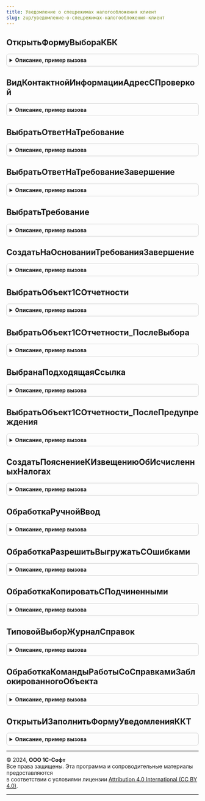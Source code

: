 ```yaml
---
title: Уведомление о спецрежимах налогообложения клиент
slug: zup/уведомление-о-спецрежимах-налогообложения-клиент
---
```



## ОткрытьФормуВыбораКБК
<details style="margin: 1em 0; padding: 0.5em; border: 1px solid #ccc; border-radius: 6px;">

<summary style="font-weight: bold; cursor: pointer;">Описание, пример вызова</summary>

```bsl

Процедура ОткрытьФормуВыбораКБК(Форма, Область, ЕстьМногостраничность, СтандартнаяОбработка, ОповещениеОВыборе = Неопределено) Экспорт
```

Пример вызова
```bsl
УведомлениеОСпецрежимахНалогообложенияКлиент.ОткрытьФормуВыбораКБК(Форма, Область, ЕстьМногостраничность, СтандартнаяОбработка, ОповещениеОВыборе);
```
</details>

## ВидКонтактнойИнформацииАдресСПроверкой
<details style="margin: 1em 0; padding: 0.5em; border: 1px solid #ccc; border-radius: 6px;">

<summary style="font-weight: bold; cursor: pointer;">Описание, пример вызова</summary>

```bsl

Функция ВидКонтактнойИнформацииАдресСПроверкой() Экспорт
```

Пример вызова
```bsl
Результат = УведомлениеОСпецрежимахНалогообложенияКлиент.ВидКонтактнойИнформацииАдресСПроверкой() 
```
</details>

## ВыбратьОтветНаТребование
<details style="margin: 1em 0; padding: 0.5em; border: 1px solid #ccc; border-radius: 6px;">

<summary style="font-weight: bold; cursor: pointer;">Описание, пример вызова</summary>

```bsl

Процедура ВыбратьОтветНаТребование(Форма) Экспорт
```

Пример вызова
```bsl
УведомлениеОСпецрежимахНалогообложенияКлиент.ВыбратьОтветНаТребование(Форма) 
```
</details>

## ВыбратьОтветНаТребованиеЗавершение
<details style="margin: 1em 0; padding: 0.5em; border: 1px solid #ccc; border-radius: 6px;">

<summary style="font-weight: bold; cursor: pointer;">Описание, пример вызова</summary>

```bsl

Процедура ВыбратьОтветНаТребованиеЗавершение(ОтветНаТребование, Форма) Экспорт
```

Пример вызова
```bsl
УведомлениеОСпецрежимахНалогообложенияКлиент.ВыбратьОтветНаТребованиеЗавершение(ОтветНаТребование, Форма) 
```
</details>

## ВыбратьТребование
<details style="margin: 1em 0; padding: 0.5em; border: 1px solid #ccc; border-radius: 6px;">

<summary style="font-weight: bold; cursor: pointer;">Описание, пример вызова</summary>

```bsl

Процедура ВыбратьТребование(Форма) Экспорт
```

Пример вызова
```bsl
УведомлениеОСпецрежимахНалогообложенияКлиент.ВыбратьТребование(Форма) 
```
</details>

## СоздатьНаОснованииТребованияЗавершение
<details style="margin: 1em 0; padding: 0.5em; border: 1px solid #ccc; border-radius: 6px;">

<summary style="font-weight: bold; cursor: pointer;">Описание, пример вызова</summary>

```bsl

Процедура СоздатьНаОснованииТребованияЗавершение(Требование, Форма) Экспорт
```

Пример вызова
```bsl
УведомлениеОСпецрежимахНалогообложенияКлиент.СоздатьНаОснованииТребованияЗавершение(Требование, Форма) 
```
</details>

## ВыбратьОбъект1СОтчетности
<details style="margin: 1em 0; padding: 0.5em; border: 1px solid #ccc; border-radius: 6px;">

<summary style="font-weight: bold; cursor: pointer;">Описание, пример вызова</summary>

```bsl

Процедура ВыбратьОбъект1СОтчетности(ВыполняемоеОповещение, Форма, Раздел) Экспорт
```

Пример вызова
```bsl
УведомлениеОСпецрежимахНалогообложенияКлиент.ВыбратьОбъект1СОтчетности(ВыполняемоеОповещение, Форма, Раздел) 
```
</details>

## ВыбратьОбъект1СОтчетности_ПослеВыбора
<details style="margin: 1em 0; padding: 0.5em; border: 1px solid #ccc; border-radius: 6px;">

<summary style="font-weight: bold; cursor: pointer;">Описание, пример вызова</summary>

```bsl

Процедура ВыбратьОбъект1СОтчетности_ПослеВыбора(ВыбранныйОбъект, ВходящийКонтекст) Экспорт
```

Пример вызова
```bsl
УведомлениеОСпецрежимахНалогообложенияКлиент.ВыбратьОбъект1СОтчетности_ПослеВыбора(ВыбранныйОбъект, ВходящийКонтекст) 
```
</details>

## ВыбранаПодходящаяСсылка
<details style="margin: 1em 0; padding: 0.5em; border: 1px solid #ccc; border-radius: 6px;">

<summary style="font-weight: bold; cursor: pointer;">Описание, пример вызова</summary>

```bsl

Функция ВыбранаПодходящаяСсылка(ВыбранныйОбъект, ВходящийКонтекст) Экспорт
```

Пример вызова
```bsl
Результат = УведомлениеОСпецрежимахНалогообложенияКлиент.ВыбранаПодходящаяСсылка(ВыбранныйОбъект, ВходящийКонтекст));
```
</details>

## ВыбратьОбъект1СОтчетности_ПослеПредупреждения
<details style="margin: 1em 0; padding: 0.5em; border: 1px solid #ccc; border-radius: 6px;">

<summary style="font-weight: bold; cursor: pointer;">Описание, пример вызова</summary>

```bsl

Процедура ВыбратьОбъект1СОтчетности_ПослеПредупреждения(ВходящийКонтекст) Экспорт
```

Пример вызова
```bsl
УведомлениеОСпецрежимахНалогообложенияКлиент.ВыбратьОбъект1СОтчетности_ПослеПредупреждения(ВходящийКонтекст) 
```
</details>

## СоздатьПояснениеКИзвещениюОбИсчисленныхНалогах
<details style="margin: 1em 0; padding: 0.5em; border: 1px solid #ccc; border-radius: 6px;">

<summary style="font-weight: bold; cursor: pointer;">Описание, пример вызова</summary>

```bsl

Процедура СоздатьПояснениеКИзвещениюОбИсчисленныхНалогах(Форма, Ссылка) Экспорт
```

Пример вызова
```bsl
УведомлениеОСпецрежимахНалогообложенияКлиент.СоздатьПояснениеКИзвещениюОбИсчисленныхНалогах(Форма, Ссылка) 
```
</details>

## ОбработкаРучнойВвод
<details style="margin: 1em 0; padding: 0.5em; border: 1px solid #ccc; border-radius: 6px;">

<summary style="font-weight: bold; cursor: pointer;">Описание, пример вызова</summary>

```bsl

Процедура ОбработкаРучнойВвод(Форма) Экспорт
```

Пример вызова
```bsl
УведомлениеОСпецрежимахНалогообложенияКлиент.ОбработкаРучнойВвод(Форма) 
```
</details>

## ОбработкаРазрешитьВыгружатьСОшибками
<details style="margin: 1em 0; padding: 0.5em; border: 1px solid #ccc; border-radius: 6px;">

<summary style="font-weight: bold; cursor: pointer;">Описание, пример вызова</summary>

```bsl

Процедура ОбработкаРазрешитьВыгружатьСОшибками(Форма) Экспорт
```

Пример вызова
```bsl
УведомлениеОСпецрежимахНалогообложенияКлиент.ОбработкаРазрешитьВыгружатьСОшибками(Форма) 
```
</details>

## ОбработкаКопироватьСПодчиненными
<details style="margin: 1em 0; padding: 0.5em; border: 1px solid #ccc; border-radius: 6px;">

<summary style="font-weight: bold; cursor: pointer;">Описание, пример вызова</summary>

```bsl

Процедура ОбработкаКопироватьСПодчиненными(Форма) Экспорт
```

Пример вызова
```bsl
УведомлениеОСпецрежимахНалогообложенияКлиент.ОбработкаКопироватьСПодчиненными(Форма) 
```
</details>

## ТиповойВыборЖурналСправок
<details style="margin: 1em 0; padding: 0.5em; border: 1px solid #ccc; border-radius: 6px;">

<summary style="font-weight: bold; cursor: pointer;">Описание, пример вызова</summary>

```bsl

Функция ТиповойВыборЖурналСправок(Форма, Область, СтандартнаяОбработка) Экспорт
```

Пример вызова
```bsl
Результат = УведомлениеОСпецрежимахНалогообложенияКлиент.ТиповойВыборЖурналСправок(Форма, Область, СтандартнаяОбработка) 
```
</details>

## ОбработкаКомандыРаботыСоСправкамиЗаблокированногоОбъекта
<details style="margin: 1em 0; padding: 0.5em; border: 1px solid #ccc; border-radius: 6px;">

<summary style="font-weight: bold; cursor: pointer;">Описание, пример вызова</summary>

```bsl

Процедура ОбработкаКомандыРаботыСоСправкамиЗаблокированногоОбъекта(Команда, Форма) Экспорт
```

Пример вызова
```bsl
УведомлениеОСпецрежимахНалогообложенияКлиент.ОбработкаКомандыРаботыСоСправкамиЗаблокированногоОбъекта(Команда, Форма) 
```
</details>

## ОткрытьИЗаполнитьФормуУведомленияККТ
<details style="margin: 1em 0; padding: 0.5em; border: 1px solid #ccc; border-radius: 6px;">

<summary style="font-weight: bold; cursor: pointer;">Описание, пример вызова</summary>

```bsl

// Устарела. Следует использовать
// УведомлениеОСпецрежимахНалогообложенияИнтеграцияКлиент.ОткрытьИЗаполнитьФормуУведомленияККТ().
//
Процедура ОткрытьИЗаполнитьФормуУведомленияККТ(ДанныеЗаполнения, ИмяФормы = "Форма2018_1") Экспорт
```

Пример вызова
```bsl
УведомлениеОСпецрежимахНалогообложенияКлиент.ОткрытьИЗаполнитьФормуУведомленияККТ(ДанныеЗаполнения, ИмяФормы);
```
</details>

---

© 2024, **ООО 1С-Софт**  
Все права защищены. Эта программа и сопроводительные материалы предоставляются  
в соответствии с условиями лицензии [Attribution 4.0 International (CC BY 4.0)](https://creativecommons.org/licenses/by/4.0/legalcode).

---
